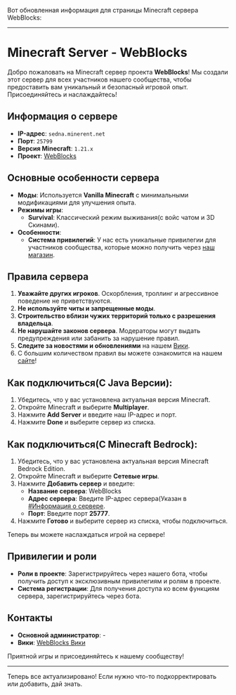 Вот обновленная информация для страницы Minecraft сервера WebBlocks:

---

# Minecraft Server - WebBlocks

Добро пожаловать на Minecraft сервер проекта **WebBlocks**! Мы создали этот сервер для всех участников нашего сообщества, чтобы предоставить вам уникальный и безопасный игровой опыт. Присоединяйтесь и наслаждайтесь!

## Информация о сервере

- **IP-адрес**: `sedna.minerent.net`
- **Порт**: `25799`
- **Версия Minecraft**: `1.21.x` 
- **Проект**: [WebBlocks](https://anonim-it.github.io/minecraft.html)

## Основные особенности сервера

- **Моды**: Используется **Vanilla Minecraft** с минимальными модификациями для улучшения опыта.
- **Режимы игры**:
  - **Survival**: Классический режим выживания(с войс чатом и 3D Скинами).
- **Особенности**:
  - **Система привилегий**: У нас есть уникальные привилегии для участников сообщества, которые можно получить через [наш магазин](https://webblocks.easydonate.ru/).

## Правила сервера

1. **Уважайте других игроков**. Оскорбления, троллинг и агрессивное поведение не приветствуются.
2. **Не используйте читы и запрещенные моды**.
3. **Строительство вблизи чужих территорий только с разрешения владельца**.
4. **Не нарушайте законов сервера**. Модераторы могут выдать предупреждения или забанить за нарушение правил.
5. **Следите за новостями и обновлениями** на нашем [Вики](https://your-wiki-link.com).
6. С большим количеством правил вы можете ознакомится на нашем [сайте](https://anonim-it.github.io/rules.html)!

## Как подключиться(С Java Версии):

1. Убедитесь, что у вас установлена актуальная версия Minecraft.
2. Откройте Minecraft и выберите **Multiplayer**.
3. Нажмите **Add Server** и введите наш IP-адрес и порт.
4. Нажмите **Done** и выберите сервер из списка.

## Как подключиться(С Minecraft Bedrock):

1. Убедитесь, что у вас установлена актуальная версия Minecraft Bedrock Edition.
2. Откройте Minecraft и выберите **Сетевые игры**.
3. Нажмите **Добавить сервер** и введите:
   - **Название сервера**: WebBlocks
   - **Адрес сервера**: Введите IP-адрес сервера(Указан в [#Информация о сервере](https://github.com/Anonim-IT/minecraftserverpro/README.md#%D0%B8%D0%BD%D1%84%D0%BE%D1%80%D0%BC%D0%B0%D1%86%D0%B8%D1%8F-%D0%BE-%D1%81%D0%B5%D1%80%D0%B2%D0%B5%D1%80%D0%B5).
   - **Порт**: Введите порт **25777**.
4. Нажмите **Готово** и выберите сервер из списка, чтобы подключиться.

Теперь вы можете наслаждаться игрой на сервере!

## Привилегии и роли

- **Роли в проекте**: Зарегистрируйтесь через нашего бота, чтобы получить доступ к эксклюзивным привилегиям и ролям в проекте.
- **Система регистрации**: Для получения доступа ко всем функциям сервера, зарегистрируйтесь через бота.

## Контакты

- **Основной администратор**: -
- **Вики**: [WebBlocks Вики](https://your-wiki-link.com)

Приятной игры и присоединяйтесь к нашему сообществу!

---

Теперь все актуализировано! Если нужно что-то подкорректировать или добавить, дай знать.

